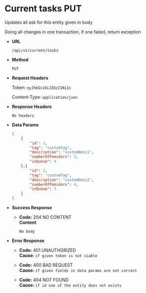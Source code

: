 # Current tasks PUT

Updates all ask for this entity given in body

Doing all changes in one transaction, if one failed, return exception

* **URL**

  `/api/v1/current/tasks`

* **Method**

  `PUT`

* **Request Headers**
  
  Token: `eyJhbGciOiJIUzI1NiIs`

  Content-Type: `application/json`

* **Response Headers**

  `No headers`

* **Data Params**

    ```json
    [
        {
            "id": 1,
            "tag": "customTag",
            "description": "customDesc1",
            "numberOfPomidors": 3,
            "inQueue": 4
        },{
            "id": 2,
            "tag": "customTag",
            "description": "customDesc2",
            "numberOfPomidors": 4,
            "inQueue": 3
        }
    ]
    ```

* **Success Response**

  * **Code:** 204  NO CONTENT  
  **Content**

    `No body`

* **Error Response**
  
  * **Code:** 401 UNAUTHORIZED  
  **Cause:** `if given token is not viable`

  * **Code:** 400 BAD REQUEST  
  **Cause:** `if given fields in data params are not correct`

  * **Code:** 404 NOT FOUND  
  **Cause:** `if id one of the entity does not exists`
